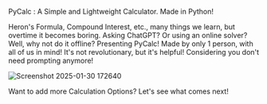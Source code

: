 PyCalc : A Simple and Lightweight Calculator. Made in Python!

Heron's Formula, Compound Interest, etc., many things we learn, but overtime it becomes boring.
Asking ChatGPT? Or using an online solver? Well, why not do it offline?
Presenting PyCalc! Made by only 1 person, with all of us in mind! 
It's not revolutionary, but it's helpful! Considering you don't need prompting anymore!

![Screenshot 2025-01-30 172640](https://github.com/user-attachments/assets/00721aee-02e5-4211-ab11-00b2fb3959df)

Want to add more Calculation Options? Let's see what comes next!
